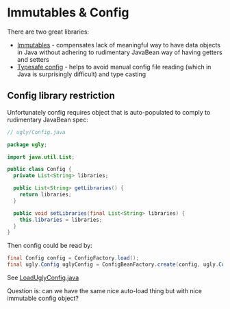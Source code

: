 # Immutables & Config

There are two great libraries:

* [Immutables](https://imutables.github.io) - compensates lack of meaningful way
to have data objects in Java without adhering to rudimentary JavaBean way of having
getters and setters
* [Typesafe config](https://github.com/lightbend/config) - helps to avoid manual config
file reading (which in Java is surprisingly difficult) and type casting

## Config library restriction

Unfortunately config requires object that is auto-populated to comply to rudimentary
JavaBean spec:

```java
// ugly/Config.java

package ugly;

import java.util.List;

public class Config {
  private List<String> libraries;

  public List<String> getLibraries() {
    return libraries;
  }

  public void setLibraries(final List<String> libraries) {
    this.libraries = libraries;
  }
}
```

Then config could be read by:

```java
final Config config = ConfigFactory.load();
final ugly.Config uglyConfig = ConfigBeanFactory.create(config, ugly.Config.class);
```

See [LoadUglyConfig.java](src/test/java/LoadUglyConfig.java)

Question is: can we have the same nice auto-load thing but with nice immutable config object?
